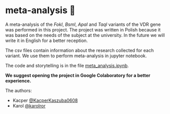 # meta-analysis :dna:

A meta-analysis of the *FokI*, *BsmI*, *ApaI* and *TaqI* variants of the VDR gene was performed in this project. 
The project was written in Polish because it was based on the needs of the subject at the university.
In the future we will write it in English for a better reception.

The csv files contain information about the research collected for each variant. We use them to perform meta-analysis in jupyter notebook.

The code and storytelling is in the file [meta_analysis.ipynb](https://github.com/KacperKaszuba0608/meta-analysis/blob/main/meta_analysis.ipynb).

**We suggest opening the project in Google Colaboratory for a better experience.**

The authors:
* Kacper [@KacperKaszuba0608](https://github.com/KacperKaszuba0608)
* Karol [@karolror](https://github.com/karolror)
